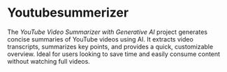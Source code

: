 # Youtubesummerizer
The *YouTube Video Summarizer with Generative AI* project generates concise summaries of YouTube videos using AI. It extracts video transcripts, summarizes key points, and provides a quick, customizable overview. Ideal for users looking to save time and easily consume content without watching full videos.
